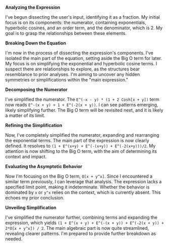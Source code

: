 **Analyzing the Expression**

I've begun dissecting the user's input, identifying it as a fraction. My initial focus is on its components: the numerator, containing exponentials, hyperbolic cosines, and an order term, and the denominator, which is 2. My goal is to grasp the relationships between these elements.


**Breaking Down the Equation**

I'm now in the process of dissecting the expression's components. I've isolated the main part of the equation, setting aside the Big O term for later. My focus is on simplifying the exponential and hyperbolic cosine terms. I suspect there are relationships to explore, as the structures bear resemblance to prior analyses. I'm aiming to uncover any hidden symmetries or simplifications within the "main expression."


**Decomposing the Numerator**

I've simplified the numerator. The  `E^(-x - y) * (1 + 2 Cosh[x + y])` term now reads `E^-(x + y) + 1 + E^(-2(x + y))`. I can see patterns emerging, likely simplifying further. The Big O term will be revisited next, and it is likely a matter of its limit.


**Refining the Simplification**

Now, I've completely simplified the numerator, expanding and rearranging the exponential terms. The main part of the expression is now clearly defined. It resolves to `(1 + E^(x+y) + E^(-(x+y)) + E^(-2(x+y)))/2`. My attention is now shifting to the Big O term, with the aim of determining its context and impact.


**Evaluating the Asymptotic Behavior**

Now I'm focusing on the Big O term, `O[x + y^x]`. Since I encountered a similar term previously, I can leverage that analysis. The expression lacks a specified limit point, making it indeterminate. Whether the behavior is dominated by `x` or `y^x` relies on the context, which is currently absent. This echoes my prior conclusion.


**Unveiling Simplification**

I've simplified the numerator further, combining terms and expanding the expression, which yields `(1 + E^(x + y) + E^(-(x + y)) + E^(-2(x + y)) + 2*O[x + y^x]) / 2`. The main algebraic part is now quite streamlined, revealing clearer patterns. I'm prepared to provide further breakdown as needed.


